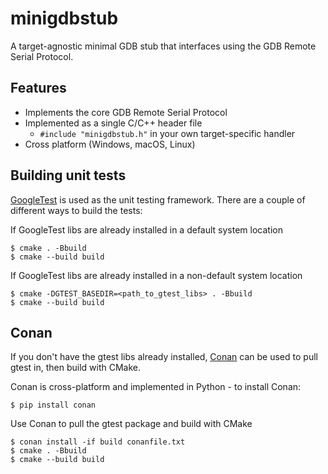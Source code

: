 # minigdbstub
A target-agnostic minimal GDB stub that interfaces using the GDB Remote Serial Protocol.

## Features
- Implements the core GDB Remote Serial Protocol
- Implemented as a single C/C++ header file 
    - `#include "minigdbstub.h"` in your own target-specific handler
- Cross platform (Windows, macOS, Linux)

## Building unit tests
[GoogleTest](https://github.com/google/googletest) is used as the unit testing framework. There are
a couple of different ways to build the tests:

If GoogleTest libs are already installed in a default system location

    $ cmake . -Bbuild
    $ cmake --build build

If GoogleTest libs are already installed in a non-default system location

    $ cmake -DGTEST_BASEDIR=<path_to_gtest_libs> . -Bbuild
    $ cmake --build build

## Conan
If you don't have the gtest libs already installed, [Conan](https://docs.conan.io/en/latest/installation.html) can be
used to pull gtest in, then build with CMake.

Conan is cross-platform and implemented in Python - to install Conan:

    $ pip install conan

Use Conan to pull the gtest package and build with CMake

    $ conan install -if build conanfile.txt
    $ cmake . -Bbuild
    $ cmake --build build
